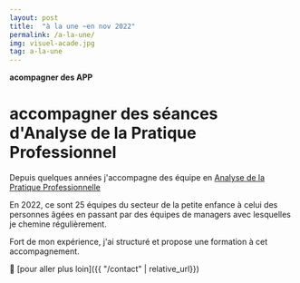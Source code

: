 ```yaml
---
layout: post
title:  "à la une ~en nov 2022"
permalink: /a-la-une/
img: visuel-acade.jpg
tag: a-la-une
---
```

**acompagner des APP**

# accompagner des séances d'Analyse de la Pratique Professionnel

Depuis quelques années j'accompagne des équipe en [Analyse de la Pratique Professionnelle](../_posts/analyse-des-pratiques.md)

En 2022, ce sont 25 équipes du secteur de la petite enfance à celui des personnes âgées en passant par des équipes de managers avec lesquelles je chemine régulièrement.

Fort de mon expérience, j'ai structuré et propose une formation à cet accompagnement.

👣 [pour aller plus loin]({{ "/contact"  | relative_url}})
